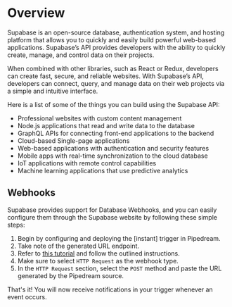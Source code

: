 # Overview

Supabase is an open-source database, authentication system, and hosting
platform that allows you to quickly and easily build powerful web-based
applications. Supabase’s API provides developers with the ability to quickly
create, manage, and control data on their projects.

When combined with other libraries, such as React or Redux, developers can
create fast, secure, and reliable websites. With Supabase’s API, developers can
connect, query, and manage data on their web projects via a simple and
intuitive interface.

Here is a list of some of the things you can build using the Supabase API:

- Professional websites with custom content management
- Node.js applications that read and write data to the database
- GraphQL APIs for connecting front-end applications to the backend
- Cloud-based Single-page applications
- Web-based applications with authentication and security features
- Mobile apps with real-time synchronization to the cloud database
- IoT applications with remote control capabilities
- Machine learning applications that use predictive analytics

## Webhooks

Supabase provides support for Database Webhooks, and you can easily configure them through the Supabase website by following these simple steps:

1. Begin by configuring and deploying the [instant] trigger in Pipedream.
2. Take note of the generated URL endpoint.
3. Refer to [this tutorial](https://supabase.com/docs/guides/database/webhooks#creating-a-webhook) and follow the outlined instructions.
4. Make sure to select `HTTP Request` as the webhook type.
5. In the `HTTP Request` section, select the `POST` method and paste the URL generated by the Pipedream source.

That's it! You will now receive notifications in your trigger whenever an event occurs.
